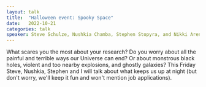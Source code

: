 ```yaml
---
layout: talk
title:  "Halloween event: Spooky Space"
date:   2022-10-21
categories: talk
speaker: Steve Schulze, Nushkia Chamba, Stephen Stopyra, and Nikki Arendse
---
```

What scares you the most about your research? Do you worry about all the painful and terrible ways our Universe can end? Or about monstrous black holes, violent and too nearby explosions, and ghostly galaxies? This Friday Steve, Nushkia, Stephen and I will talk about what keeps us up at night (but don't worry, we'll keep it fun and won't mention job applications).  
